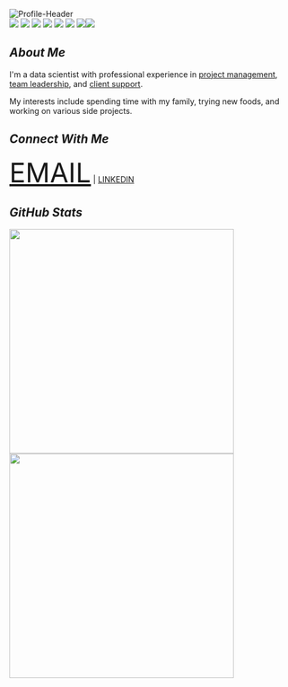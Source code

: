 ![Profile-Header](https://i.ibb.co/nmyT8fS/banner.png)  
   [<img src="https://img.shields.io/badge/python-crimson?style=for-the-badge&logo=python&logoColor=white"/>](https://www.python.org/) [<img src="https://img.shields.io/badge/pandas-darkorange?style=for-the-badge&logo=pandas&logoColor=white" />](https://pandas.pydata.org) [<img src="https://img.shields.io/badge/numpy-yellow?style=for-the-badge&logo=numpy&logoColor=white" />](https://numpy.org) [<img src="https://img.shields.io/badge/matplotlib-forestgreen?style=for-the-badge&logo=python&logoColor=white"/>](https://matplotlib.org) [<img src="https://img.shields.io/badge/github-deepskyblue?style=for-the-badge&logo=github&logoColor=white"/>](https://github.com) [<img src="https://img.shields.io/badge/markdown-dodgerblue?style=for-the-badge&logo=markdown&logoColor=white"/>](https://www.markdownguide.org) [<img src="https://img.shields.io/badge/mysql-slateblue?style=for-the-badge&logo=mysql&logoColor=white"/>](https://www.mysql.com)[<img src="https://img.shields.io/badge/jupyternbk-indigo?style=for-the-badge&logo=Jupyter&logoColor=white"/>](https://jupyter.org)   

## *About Me*
I'm a data scientist with professional experience in <ins>project management</ins>, <ins>team leadership</ins>, and <ins>client support</ins>.

My interests include spending time with my family, trying new foods, and working on various side projects.

## *Connect With Me*
<font size="+5"><a href="mailto:samuelrdavila@gmail.com">EMAIL</a></font> | [LINKEDIN](https://www.linkedin.com/in/davilasamuel/)

## *GitHub Stats*
<a href="https://github.com/anuraghazra/github-readme-stats">
    <img src="https://github-readme-stats.vercel.app/api?username=SamuelD-Data&show_icons=true" width=400/>
</a>  

<a href="https://github.com/DenverCoder1/github-readme-streak-stats">
    <img src="https://github-readme-streak-stats.herokuapp.com/?user=SamuelD-Data" width=400/>
</a>  


